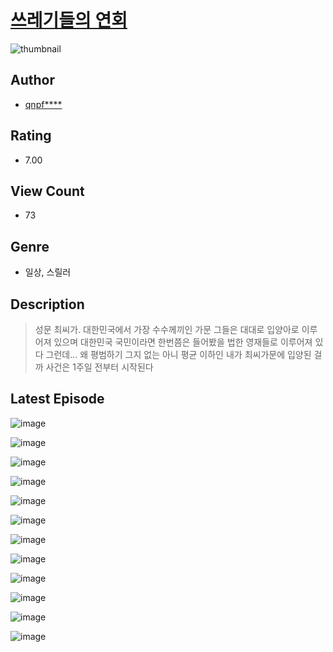 # [쓰레기들의 연회](https://comic.naver.com/challenge/list?titleId=811264)
![thumbnail](https://image-comic.pstatic.net/user_contents_data/challenge_comic/2023/05/25/309341/upload_3630241479897998642_480x623.jpeg)

## Author
- [qnpf****](https://comic.naver.com/artistTitle?id=309341)

## Rating
- 7.00

## View Count
- 73

## Genre
- 일상, 스릴러

## Description
> 성문 최씨가. 대한민국에서 가장 수수께끼인 가문 그들은 대대로 입양아로 이루어져 있으며 대한민국 국민이라면 한번쯤은 들어봤을 법한 영재들로 이루어져 있다 그런데... 왜 평범하기 그지 없는 아니 평균 이하인 내가 최씨가문에 입양된 걸까 사건은 1주일 전부터 시작된다


## Latest Episode
![image](https://image-comic.pstatic.net/user_contents_data/challenge_comic/2023/05/26/309341/upload_3559645141158475824.jpeg)

![image](https://image-comic.pstatic.net/user_contents_data/challenge_comic/2023/05/26/309341/upload_3905859168437167157.jpeg)

![image](https://image-comic.pstatic.net/user_contents_data/challenge_comic/2023/05/26/309341/upload_3918525542419150691.jpeg)

![image](https://image-comic.pstatic.net/user_contents_data/challenge_comic/2023/05/26/309341/upload_3545288620202340963.jpeg)

![image](https://image-comic.pstatic.net/user_contents_data/challenge_comic/2023/05/26/309341/upload_4135772534525145698.jpeg)

![image](https://image-comic.pstatic.net/user_contents_data/challenge_comic/2023/05/26/309341/upload_7077796270037874785.jpeg)

![image](https://image-comic.pstatic.net/user_contents_data/challenge_comic/2023/05/26/309341/upload_4121409623443072355.jpeg)

![image](https://image-comic.pstatic.net/user_contents_data/challenge_comic/2023/05/26/309341/upload_7004560197895272752.jpeg)

![image](https://image-comic.pstatic.net/user_contents_data/challenge_comic/2023/05/26/309341/upload_3978141054237500003.jpeg)

![image](https://image-comic.pstatic.net/user_contents_data/challenge_comic/2023/05/26/309341/upload_4063761331133626470.jpeg)

![image](https://image-comic.pstatic.net/user_contents_data/challenge_comic/2023/05/26/309341/upload_7291436873366910005.jpeg)

![image](https://image-comic.pstatic.net/user_contents_data/challenge_comic/2023/05/26/309341/upload_4121464572482708534.jpeg)
